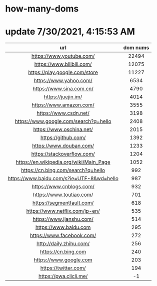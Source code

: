 # how-many-doms

# update 7/30/2021, 4:15:53 AM

url | dom nums
:-: | :-:
https://www.youtube.com/ | 22494
https://www.bilibili.com/ | 12075
https://play.google.com/store | 11227
https://www.yahoo.com/ | 6534
https://www.sina.com.cn/ | 4790
https://juejin.im/ | 4014
https://www.amazon.com/ | 3555
https://www.csdn.net/ | 3198
https://www.google.com/search?q=hello | 2408
https://www.oschina.net/ | 2015
https://github.com/ | 1392
https://www.douban.com/ | 1233
https://stackoverflow.com/ | 1204
https://en.wikipedia.org/wiki/Main_Page | 1052
https://cn.bing.com/search?q=hello | 992
https://www.baidu.com/s?ie=UTF-8&wd=hello | 987
https://www.cnblogs.com/ | 932
https://www.toutiao.com/ | 701
https://segmentfault.com/ | 618
https://www.netflix.com/jp-en/ | 535
https://www.jianshu.com/ | 514
https://www.baidu.com | 295
https://www.facebook.com/ | 272
http://daily.zhihu.com/ | 256
https://cn.bing.com | 240
https://www.google.com | 203
https://twitter.com/ | 194
https://pwa.clicli.me/ | -1
